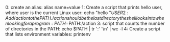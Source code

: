 0: create an alias: alias name=value
1: Create a script that prints hello user, where user is the current Linux user: echo "hello "$USER
2: Add /action to the PATH. /action should be the last directory the shell looks into when looking for a program: PATH=$PATH:/action
3: script that counts the number of directories in the PATH: echo $PATH | tr ':' '\n' | wc -l
4: Create a script that lists environment variables: printenv

